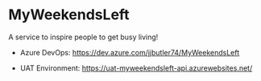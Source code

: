 # MyWeekendsLeft
A service to inspire people to get busy living!

- Azure DevOps: https://dev.azure.com/jjbutler74/MyWeekendsLeft

- UAT Environment: https://uat-myweekendsleft-api.azurewebsites.net/
